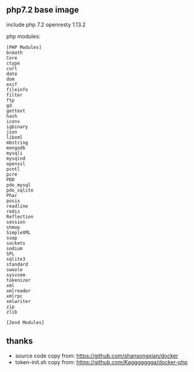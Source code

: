 ## php7.2 base image
include php 7.2 openresty 1.13.2


php modules:
```
[PHP Modules]
bcmath
Core
ctype
curl
date
dom
exif
fileinfo
filter
ftp
gd
gettext
hash
iconv
igbinary
json
libxml
mbstring
mongodb
mysqli
mysqlnd
openssl
pcntl
pcre
PDO
pdo_mysql
pdo_sqlite
Phar
posix
readline
redis
Reflection
session
shmop
SimpleXML
soap
sockets
sodium
SPL
sqlite3
standard
swoole
sysvsem
tokenizer
xml
xmlreader
xmlrpc
xmlwriter
zip
zlib

[Zend Modules]
```
## thanks
- source code copy from: <https://github.com/shansongxian/docker>
- token-init.sh copy from:  <https://github.com/Kaggggggga/docker-php>
